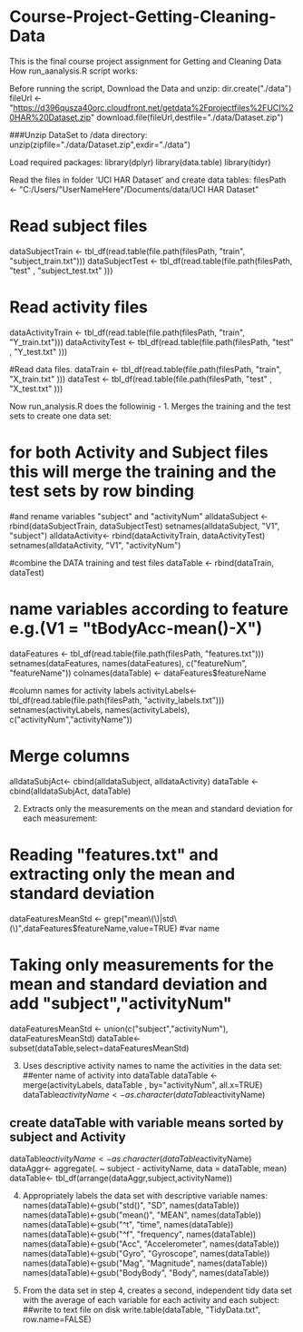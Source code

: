 # Course-Project-Getting-Cleaning-Data
This is the final course project assignment for Getting and Cleaning Data
How run_aanalysis.R script works:

Before running the script, Download the Data and unzip:
dir.create("./data")
fileUrl <- "https://d396qusza40orc.cloudfront.net/getdata%2Fprojectfiles%2FUCI%20HAR%20Dataset.zip"
download.file(fileUrl,destfile="./data/Dataset.zip")

###Unzip DataSet to /data directory:
unzip(zipfile="./data/Dataset.zip",exdir="./data")

Load required packages:
library(dplyr)
library(data.table)
library(tidyr)

Read the files in folder ‘UCI HAR Dataset’  and create data tables:
 filesPath <- "C:/Users/"UserNameHere"/Documents/data/UCI HAR Dataset"
# Read subject files
dataSubjectTrain <- tbl_df(read.table(file.path(filesPath, "train", "subject_train.txt")))
dataSubjectTest  <- tbl_df(read.table(file.path(filesPath, "test" , "subject_test.txt" )))
 
# Read activity files
dataActivityTrain <- tbl_df(read.table(file.path(filesPath, "train", "Y_train.txt")))
dataActivityTest  <- tbl_df(read.table(file.path(filesPath, "test" , "Y_test.txt" )))
 
#Read data files.
dataTrain <- tbl_df(read.table(file.path(filesPath, "train", "X_train.txt" )))
dataTest  <- tbl_df(read.table(file.path(filesPath, "test" , "X_test.txt" )))

Now run_analysis.R does the followinig - 1. Merges the training and the test sets to create one data set:
# for both Activity and Subject files this will merge the training and the test sets by row binding 
#and rename variables "subject" and "activityNum"
alldataSubject <- rbind(dataSubjectTrain, dataSubjectTest)
setnames(alldataSubject, "V1", "subject")
alldataActivity<- rbind(dataActivityTrain, dataActivityTest)
setnames(alldataActivity, "V1", "activityNum")

#combine the DATA training and test files
dataTable <- rbind(dataTrain, dataTest)

# name variables according to feature e.g.(V1 = "tBodyAcc-mean()-X")
dataFeatures <- tbl_df(read.table(file.path(filesPath, "features.txt")))
setnames(dataFeatures, names(dataFeatures), c("featureNum", "featureName"))
colnames(dataTable) <- dataFeatures$featureName

#column names for activity labels
activityLabels<- tbl_df(read.table(file.path(filesPath, "activity_labels.txt")))
setnames(activityLabels, names(activityLabels), c("activityNum","activityName"))

# Merge columns
alldataSubjAct<- cbind(alldataSubject, alldataActivity)
dataTable <- cbind(alldataSubjAct, dataTable)

2. Extracts only the measurements on the mean and standard deviation for each measurement:
# Reading "features.txt" and extracting only the mean and standard deviation
dataFeaturesMeanStd <- grep("mean\\(\\)|std\\(\\)",dataFeatures$featureName,value=TRUE) #var name

# Taking only measurements for the mean and standard deviation and add "subject","activityNum"

dataFeaturesMeanStd <- union(c("subject","activityNum"), dataFeaturesMeanStd)
dataTable<- subset(dataTable,select=dataFeaturesMeanStd) 

3. Uses descriptive activity names to name the activities in the data set:
##enter name of activity into dataTable
dataTable <- merge(activityLabels, dataTable , by="activityNum", all.x=TRUE)
dataTable$activityName <- as.character(dataTable$activityName)

## create dataTable with variable means sorted by subject and Activity
dataTable$activityName <- as.character(dataTable$activityName)
dataAggr<- aggregate(. ~ subject - activityName, data = dataTable, mean) 
dataTable<- tbl_df(arrange(dataAggr,subject,activityName))

4. Appropriately labels the data set with descriptive variable names:
names(dataTable)<-gsub("std()", "SD", names(dataTable))
names(dataTable)<-gsub("mean()", "MEAN", names(dataTable))
names(dataTable)<-gsub("^t", "time", names(dataTable))
names(dataTable)<-gsub("^f", "frequency", names(dataTable))
names(dataTable)<-gsub("Acc", "Accelerometer", names(dataTable))
names(dataTable)<-gsub("Gyro", "Gyroscope", names(dataTable))
names(dataTable)<-gsub("Mag", "Magnitude", names(dataTable))
names(dataTable)<-gsub("BodyBody", "Body", names(dataTable))

5. From the data set in step 4, creates a second, independent tidy data set with the average of each variable for each activity and each subject:
##write to text file on disk
write.table(dataTable, "TidyData.txt", row.name=FALSE)
